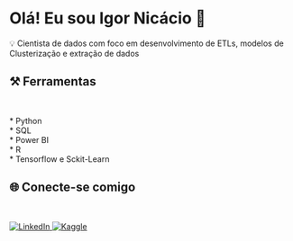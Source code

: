 

<h1>Olá! Eu sou Igor Nicácio 👋</h1>


<p>
  💡 Cientista de dados com foco em desenvolvimento de ETLs, modelos de Clusterização e extração de dados <br>
</p>
  <h2> ⚒️ Ferramentas</h2>
</br>
  
<p>
  * Python </br>
  * SQL</br>
  * Power BI </br>
  * R</br>
  * Tensorflow e Sckit-Learn</br>
</p>
<h2> 🌐 Conecte-se comigo </h2>
</br>
<p>
  <a href="https://www.linkedin.com/in/igornicacio/" target="_blank">
    <img src="https://img.shields.io/badge/LinkedIn-0077B5?style=for-the-badge&logo=linkedin&logoColor=white" alt="LinkedIn" />
  </a>
  <a href="https://www.kaggle.com/igornicaciosilva" target="_blank">
    <img src="https://img.shields.io/badge/Kaggle-20BEFF?style=for-the-badge&logo=kaggle&logoColor=white" alt="Kaggle" />
  </a>
</p>
